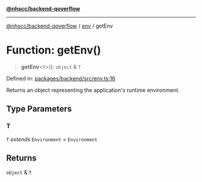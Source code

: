 [**@nhscc/backend-qoverflow**](../../README.md)

***

[@nhscc/backend-qoverflow](../../README.md) / [env](../README.md) / getEnv

# Function: getEnv()

> **getEnv**\<`T`\>(): `object` & `T`

Defined in: [packages/backend/src/env.ts:16](https://github.com/nhscc/qoverflow.api.hscc.bdpa.org/blob/7f72ded3e1b4a649a6466e0d002164176291fadc/packages/backend/src/env.ts#L16)

Returns an object representing the application's runtime environment.

## Type Parameters

### T

`T` *extends* `Environment` = `Environment`

## Returns

`object` & `T`
